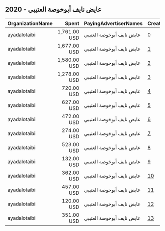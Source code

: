 ## 2020 - عايض نايف أبوخوصة العتيبي 
|OrganizationName|Spent|PayingAdvertiserNames|CreativeUrls|Impressions|Genders|AgeBrackets|CountryCodes|BillingAddresses|CandidateBallotInformation|
|:---|---:|:---|:---|---:|:---|:---|:---|:---|:---|
|ayadalotaibi|1,761.00 USD|عايض نايف أبوخوصة العتيبي|[0](https://www.snap.com/political-ads/asset/dcefe7506e34698e54a27353e1520cd18554c319ec16346a80f646a0622589ab?mediaType=png)|1,016,508|FEMALE|17+|kuwait|KW||
|ayadalotaibi|1,677.00 USD|عايض نايف أبوخوصة العتيبي|[1](https://www.snap.com/political-ads/asset/dcefe7506e34698e54a27353e1520cd18554c319ec16346a80f646a0622589ab?mediaType=png)|831,588|FEMALE|17+|kuwait|KW||
|ayadalotaibi|1,580.00 USD|عايض نايف أبوخوصة العتيبي|[2](https://www.snap.com/political-ads/asset/f3ff49335e7684f2bc72ce42fd70da9843aa33f3b08d3dd8ef8f3ef68160aedc?mediaType=png)|670,833|FEMALE|17+|kuwait|KW||
|ayadalotaibi|1,278.00 USD|عايض نايف أبوخوصة العتيبي|[3](https://www.snap.com/political-ads/asset/9f16af73d2056f342010343b40efdab7da43b55859e5ee88ad53a9d6f2b176fe?mediaType=png)|651,949|FEMALE|17+|kuwait|KW||
|ayadalotaibi|720.00 USD|عايض نايف أبوخوصة العتيبي|[4](https://www.snap.com/political-ads/asset/56c456e21000c16666d6729ab13836875bd57d0d568a4115643cc18015e371b6?mediaType=png)|563,282|||kuwait|KW||
|ayadalotaibi|627.00 USD|عايض نايف أبوخوصة العتيبي|[5](https://www.snap.com/political-ads/asset/b0650f58a8771172162726774f08a798ee1438110088ea994eb5470408e296ca?mediaType=png)|364,619|MALE|18+|kuwait|KW||
|ayadalotaibi|472.00 USD|عايض نايف أبوخوصة العتيبي|[6](https://www.snap.com/political-ads/asset/809a7314b120c5340c7c79881d5b2bdf8a0f2abaa97bf7743f1b4b9f95bf960e?mediaType=mp4)|273,666|||kuwait|KW||
|ayadalotaibi|274.00 USD|عايض نايف أبوخوصة العتيبي|[7](https://www.snap.com/political-ads/asset/8e8773a786093b7a91c8df4d7730182d6fc1f9f852828f5fec965324546986d5?mediaType=png)|130,220|MALE||kuwait|KW||
|ayadalotaibi|523.00 USD|عايض نايف أبوخوصة العتيبي|[8](https://www.snap.com/political-ads/asset/7b8c7d1d389187ac73ad679f321a70cf1101cb1621b302ef595e43a4614f888a?mediaType=mp4)|127,361|||kuwait|KW|Aayed Alotaibi|
|ayadalotaibi|132.00 USD|عايض نايف أبوخوصة العتيبي|[9](https://www.snap.com/political-ads/asset/fe5af80c4bd5ff9c41eb026cca4e13d8e4f23d35083fe53f4c53c6d2d90b5f1f?mediaType=png)|116,989|||kuwait|KW||
|ayadalotaibi|362.00 USD|عايض نايف أبوخوصة العتيبي|[10](https://www.snap.com/political-ads/asset/2ec549c314e43a206b41372df9a5f61ca1f3164229484502bf9db745278ba674?mediaType=jpeg)|103,423|||kuwait|KW||
|ayadalotaibi|457.00 USD|عايض نايف أبوخوصة العتيبي|[11](https://www.snap.com/political-ads/asset/a72b8c85f669f9ee8a2cd2c6a81e47f66c7ed587a877e1e023e366f49e59390a?mediaType=jpeg)|97,362|FEMALE|17+|kuwait|KW||
|ayadalotaibi|120.00 USD|عايض نايف أبوخوصة العتيبي|[12](https://www.snap.com/political-ads/asset/91c4ccb6608046c4b6bac3e68d0050b14782c8e0ac96bb6c4a7324986adef2bd?mediaType=jpeg)|94,510|||kuwait|KW||
|ayadalotaibi|351.00 USD|عايض نايف أبوخوصة العتيبي|[13](https://www.snap.com/political-ads/asset/520452ab0c58b3a9837bbdd45052547495e73c22fbb409d3aaaf21abd2367a87?mediaType=mp4)|82,453|||kuwait|KW|Aayed alotaibi Video|
